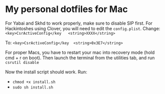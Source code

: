# My personal dotfiles for Mac

For Yabai and Skhd to work properly, make sure to disable SIP first. For Hackintoshes using Clover, you will need to edit the `config.plist`.
Change:
`<key>CsrActiveConfig</key  
<string>XXXX</string>`

To:
`<key>CsrActiveConfig</key 
<string>0x3E7</string>`

For proper Macs, you have to restart your mac into recovery mode (hold cmd + r on boot). Then launch the terminal from the utilities tab, and run `csrutil disable`

Now the install script should work. Run:
  * `chmod +x install.sh`
  * `sudo sh install.sh`

